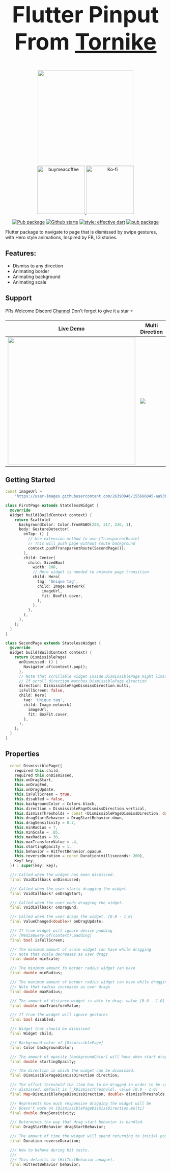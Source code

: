 <div align="center">
  <h1 align="center" style="font-size: 70px;">Flutter Pinput From <a href="https://www.linkedin.com/in/thornike/" target="_blank">Tornike</a> </h1>

<!--  Donations -->
 <a href="https://ko-fi.com/flutterman">
  <img width="300" src="https://user-images.githubusercontent.com/26390946/161375567-9e14cd0e-1675-4896-a576-a449b0bcd293.png">
 </a>
 <div align="center">
   <a href="https://www.buymeacoffee.com/fman">
    <img width="150" alt="buymeacoffee" src="https://user-images.githubusercontent.com/26390946/161375563-69c634fd-89d2-45ac-addd-931b03996b34.png">
  </a>
   <a href="https://ko-fi.com/flutterman">
    <img width="150" alt="Ko-fi" src="https://user-images.githubusercontent.com/26390946/161375565-e7d64410-bbcf-4a28-896b-7514e106478e.png">
  </a>
 </div>
<!--  Donations -->

[![Pub package](https://img.shields.io/pub/v/dismissible_page.svg)](https://pub.dev/packages/dismissible_page)
[![Github starts](https://img.shields.io/github/stars/tkko/flutter_dismissible_page.svg?style=flat&logo=github&colorB=deeppink&label=stars)](https://github.com/tkko/flutter_dismissible_page)
[![style: effective dart](https://img.shields.io/badge/style-effective_dart-40c4ff.svg)](https://github.com/tenhobi/effective_dart)
[![pub package](https://img.shields.io/badge/license-MIT-purple.svg)](https://opensource.org/licenses/MIT)

</div>

Flutter package to navigate to page that is dismissed by swipe gestures, with Hero style animations, Inspired by FB, IG stories.


## Features:
-    Dismiss to any direction
-    Animating border
-    Animating background
-    Animating scale


## Support
PRs Welcome
Discord [Channel](https://rebrand.ly/qwc3s0d)
Don't forget to give it a star ⭐

| [Live Demo](https://rebrand.ly/gw8nktq) | Multi Direction | Vertical |
|--|--|--|
| <a href="https://rebrand.ly/gw8nktq"><img width="400" src="https://user-images.githubusercontent.com/26390946/156333539-29aefaf2-5f42-4414-8d8c-1ecbae40c377.png" /><a/> | <img src="https://user-images.githubusercontent.com/26390946/161377483-78e5dbaf-678f-4381-a393-52af8180bbcb.gif" /> | <img src="https://user-images.githubusercontent.com/26390946/156391449-a9235d05-bc87-4f51-8a5d-50c44fd0c582.gif"/> |



## Getting Started
```dart
const imageUrl =
    'https://user-images.githubusercontent.com/26390946/155666045-aa93bf48-f8e7-407c-bb19-bc247d9e12bd.png';

class FirstPage extends StatelessWidget {
  @override
  Widget build(BuildContext context) {
    return Scaffold(
      backgroundColor: Color.fromRGBO(228, 217, 236, 1),
      body: GestureDetector(
        onTap: () {
          // Use extension method to use [TransparentRoute]
          // This will push page without route background
          context.pushTransparentRoute(SecondPage());
        },
        child: Center(
          child: SizedBox(
            width: 200,
            // Hero widget is needed to animate page transition
            child: Hero(
              tag: 'Unique tag',
              child: Image.network(
                imageUrl,
                fit: BoxFit.cover,
              ),
            ),
          ),
        ),
      ),
    );
  }
}

class SecondPage extends StatelessWidget {
  @override
  Widget build(BuildContext context) {
    return DismissiblePage(
      onDismissed: () {
        Navigator.of(context).pop();
      },
      // Note that scrollable widget inside DismissiblePage might limit the functionality
      // If scroll direction matches DismissiblePage direction
      direction: DismissiblePageDismissDirection.multi,
      isFullScreen: false,
      child: Hero(
        tag: 'Unique tag',
        child: Image.network(
          imageUrl,
          fit: BoxFit.cover,
        ),
      ),
    );
  }
}
```
  
## Properties  

``` dart
  const DismissiblePage({
    required this.child,
    required this.onDismissed,
    this.onDragStart,
    this.onDragEnd,
    this.onDragUpdate,
    this.isFullScreen = true,
    this.disabled = false,
    this.backgroundColor = Colors.black,
    this.direction = DismissiblePageDismissDirection.vertical,
    this.dismissThresholds = const <DismissiblePageDismissDirection, double>{},
    this.dragStartBehavior = DragStartBehavior.down,
    this.dragSensitivity = 0.7,
    this.minRadius = 7,
    this.minScale = .85,
    this.maxRadius = 30,
    this.maxTransformValue = .4,
    this.startingOpacity = 1,
    this.behavior = HitTestBehavior.opaque,
    this.reverseDuration = const Duration(milliseconds: 200),
    Key? key,
  }) : super(key: key);

  /// Called when the widget has been dismissed.
  final VoidCallback onDismissed;

  /// Called when the user starts dragging the widget.
  final VoidCallback? onDragStart;

  /// Called when the user ends dragging the widget.
  final VoidCallback? onDragEnd;

  /// Called when the user drags the widget. [0.0 - 1.0]
  final ValueChanged<double>? onDragUpdate;

  /// If true widget will ignore device padding
  /// [MediaQuery.of(context).padding]
  final bool isFullScreen;

  /// The minimum amount of scale widget can have while dragging
  /// Note that scale decreases as user drags
  final double minScale;

  /// The minimum amount fo border radius widget can have
  final double minRadius;

  /// The maximum amount of border radius widget can have while dragging
  /// Note that radius increases as user drags
  final double maxRadius;

  /// The amount of distance widget is able to drag. value [0.0 - 1.0]
  final double maxTransformValue;

  /// If true the widget will ignore gestures
  final bool disabled;

  /// Widget that should be dismissed
  final Widget child;

  /// Background color of [DismissiblePage]
  final Color backgroundColor;

  /// The amount of opacity [backgroundColor] will have when start dragging the widget.
  final double startingOpacity;

  /// The direction in which the widget can be dismissed.
  final DismissiblePageDismissDirection direction;

  /// The offset threshold the item has to be dragged in order to be considered
  /// dismissed. default is [_kDismissThreshold], value [0.0 - 1.0]
  final Map<DismissiblePageDismissDirection, double> dismissThresholds;

  /// Represents how much responsive dragging the widget will be
  /// Doesn't work on [DismissiblePageDismissDirection.multi]
  final double dragSensitivity;

  /// Determines the way that drag start behavior is handled.
  final DragStartBehavior dragStartBehavior;

  /// The amount of time the widget will spend returning to initial position if widget is not dismissed after drag
  final Duration reverseDuration;

  /// How to behave during hit tests.
  ///
  /// This defaults to [HitTestBehavior.opaque].
  final HitTestBehavior behavior;
```

